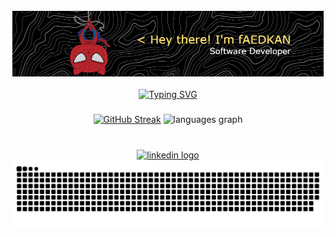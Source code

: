 ![Header](./spiderman-header.png)

<div align="center">
<a href="https://git.io/typing-svg"><img src="https://readme-typing-svg.demolab.com?font=Ubuntu&weight=400&size=25&duration=3000&pause=500&color=89DDFF&center=true&vCenter=true&multiline=true&width=650&height=75&lines=Tech+enthusiast%2C+fascinated+by+astronomy%2C+;huge+fan+of+video+games+and+pizza+lover." alt="Typing SVG" /></a>
</div>

###

<div align="center">
  <a href="https://git.io/streak-stats"><img src="https://streak-stats.demolab.com?user=fAEDKAN&border_radius=20&date_format=j%20M%5B%20Y%5D&background=45%2C616161%2C000000&stroke=FFE370&ring=FCFCFC&fire=FFE370&sideNums=FFE370&border=FFFFFF&currStreakNum=FFE370&sideLabels=FCFCFC&currStreakLabel=FFE370&dates=FCFCFC" alt="GitHub Streak" /></a>
  <img src="https://github-readme-stats.vercel.app/api/top-langs?username=fAEDKAN&locale=en&hide_title=false&layout=compact&card_width=320&langs_count=6&theme=material-palenight&hide_border=true" height="175" alt="languages graph"  />
</div>

###

<br clear="both">
<div align="center">
  <a href="https://www.linkedin.com/in/sommafederico/" target="_blank">
    <img src="https://img.shields.io/static/v1?message=LinkedIn&logo=linkedin&label=&color=0077B5&logoColor=white&labelColor=&style=for-the-badge" height="30" alt="linkedin logo"  />
  </a>
</div>

<div align="center">
  <img src="https://github.com/fAEDKAN/fAEDKAN/blob/output/github-contribution-grid-snake-dark.svg"/>
</div>

###
